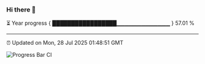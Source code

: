 ### Hi there 👋

⏳ Year progress { █████████████████▁▁▁▁▁▁▁▁▁▁▁▁▁ } 57.01 %

---

⏰ Updated on Mon, 28 Jul 2025 01:48:51 GMT

![Progress Bar CI](https://github.com/JuvenileQ/Progress-Bar-CI/workflows/main/badge.svg)

